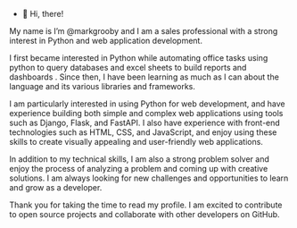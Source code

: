 - 👋 Hi, there!

My name is I’m @markgrooby and I am a sales professional with a strong interest in Python and web application development.

I first became interested in Python while automating office tasks using python to query databases and excel sheets to build reports and dashboards . Since then, I have been learning as much as I can about the language and its various libraries and frameworks.

I am particularly interested in using Python for web development, and have experience building both simple and complex web applications using tools such as Django, Flask, and FastAPI. I also have experience with front-end technologies such as HTML, CSS, and JavaScript, and enjoy using these skills to create visually appealing and user-friendly web applications.

In addition to my technical skills, I am also a strong problem solver and enjoy the process of analyzing a problem and coming up with creative solutions. I am always looking for new challenges and opportunities to learn and grow as a developer.

Thank you for taking the time to read my profile. I am excited to contribute to open source projects and collaborate with other developers on GitHub.

<!---
markgrooby/markgrooby is a ✨ special ✨ repository because its `README.md` (this file) appears on your GitHub profile.
You can click the Preview link to take a look at your changes.
--->
